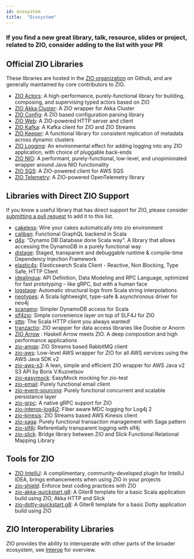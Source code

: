 ```yaml
---
id: ecosystem
title:  "Ecosystem"
---
```


### If you find a new great library, talk, resource, slides or project, related to ZIO, consider adding to the list with your PR

## Official ZIO Libraries

These libraries are hosted in the [ZIO organization](https://github.com/zio/) on Github, and are generally maintained by core contributors to ZIO.

- [ZIO Actors](https://github.com/zio/zio-actors): A high-performance, purely-functional library for building, composing, and supervising typed actors based on ZIO
- [ZIO Akka Cluster](https://github.com/zio/zio-akka-cluster): A ZIO wrapper for Akka Cluster
- [ZIO Config](https://github.com/zio/zio-config): A ZIO based configuration parsing library
- [ZIO Web](https://github.com/zio/zio-web): A ZIO-powered HTTP server and client
- [ZIO Kafka](https://github.com/zio/zio-kafka): A Kafka client for ZIO and ZIO Streams
- [ZIO Keeper](https://github.com/zio/zio-keeper): A functional library for consistent replication of metadata across dynamic clusters
- [ZIO Logging](https://github.com/zio/zio-logging): An environmental effect for adding logging into any ZIO application, with choice of pluggable back-ends
- [ZIO NIO](https://github.com/zio/zio-nio): A performant, purely-functional, low-level, and unopinionated wrapper around Java NIO functionality
- [ZIO SQS](https://github.com/zio/zio-sqs): A ZIO-powered client for AWS SQS
- [ZIO Telemetry](https://github.com/zio/zio-telemetry): A ZIO-powered OpenTelemetry library 


## Libraries with Direct ZIO Support

If you know a useful library that has direct support for ZIO, please consider [submitting a pull request](https://github.com/zio/zio/pulls) to add it to this list.

- [cakeless](https://github.com/itkpi/cakeless): Wire your cakes automatically into zio environment
- [caliban](https://github.com/ghostdogpr/caliban): Functional GraphQL backend in Scala
- [d4s](https://github.com/PlayQ/d4s): "Dynamo DB Database done Scala way". A library that allows accessing the DynamoDB in a purely functional way
- [distage](https://github.com/7mind/izumi): Staged, transparent and debuggable runtime & compile-time Dependency Injection Framework
- [elastic4s](https://github.com/sksamuel/elastic4s): Elasticsearch Scala Client - Reactive, Non Blocking, Type Safe, HTTP Client
- [idealingua](https://github.com/7mind/izumi): API Definition, Data Modeling and RPC Language, optimized for fast prototyping – like gRPC, but with a human face
- [logstage](https://github.com/7mind/izumi): Automatic structural logs from Scala string interpolations
- [neotypes](https://github.com/neotypes/neotypes): A Scala lightweight, type-safe & asynchronous driver for neo4j
- [scanamo](https://github.com/scanamo/scanamo): Simpler DynamoDB access for Scala
- [slf4zio](https://github.com/mlangc/slf4zio): Simple convenience layer on top of SLF4J for ZIO
- [sttp](https://github.com/softwaremill/sttp): The Scala HTTP client you always wanted!
- [tranzactio](https://github.com/gaelrenoux/tranzactio): ZIO wrapper for data access libraries like Doobie or Anorm
- [ZIO Arrow](https://github.com/Neurodyne/zio-arrow) : Haskell Arrow meets ZIO. A deep composition and high performance applications
- [zio-amqp](https://github.com/svroonland/zio-amqp): ZIO Streams based RabbitMQ client
- [zio-aws](https://github.com/vigoo/zio-aws): Low-level AWS wrapper for ZIO for all AWS services using the AWS Java SDK v2
- [zio-aws-s3](https://github.com/Neurodyne/zio-aws-s3): A lean, simple and efficient ZIO wrapper for AWS Java v2 S3 API by Boris V.Kuznetsov
- [zio-easymock](https://github.com/egast/zio-easymock): EasyMock mocking for zio-test
- [zio-email](https://github.com/funcit/zio-email): Purely functional email client
- [zio-event-sourcing](https://github.com/holinov/zio-event-sourcing): Purely functional concurrent and scalable persistance layer
- [zio-grpc](https://github.com/scalapb/zio-grpc): A native gRPC support for ZIO
- [zio-interop-log4j2](https://github.com/mlangc/zio-interop-log4j2): Fiber aware MDC logging for Log4j 2
- [zio-kinesis](https://github.com/svroonland/zio-kinesis): ZIO Streams based AWS Kinesis client
- [zio-saga](https://github.com/VladKopanev/zio-saga): Purely functional transaction management with Saga pattern
- [zio-slf4j](https://github.com/NeQuissimus/zio-slf4j): Referentially transparent logging with slf4j
- [zio-slick](https://github.com/rleibman/zio-slick): Bridge library between ZIO and Slick Functional Relational Mapping Library


## Tools for ZIO

- [ZIO IntelliJ](https://github.com/zio/zio-intellij): A complimentary, community-developed plugin for IntelliJ IDEA, brings enhancements when using ZIO in your projects
- [zio-shield](https://github.com/zio/zio-shield): Enforce best coding practices with ZIO
- [zio-akka-quickstart.g8](https://github.com/ScalaConsultants/zio-akka-quickstart.g8): A Giter8 template for a basic Scala application build using ZIO, Akka HTTP and Slick
- [zio-dotty-quickstart.g8](https://github.com/ScalaConsultants/zio-dotty-quickstart.g8): A Giter8 template for a basic Dotty application build using ZIO


## ZIO Interoperability Libraries

ZIO provides the ability to interoperate with other parts of the broader ecosystem, see [Interop](../interop/index.md) for overview.

